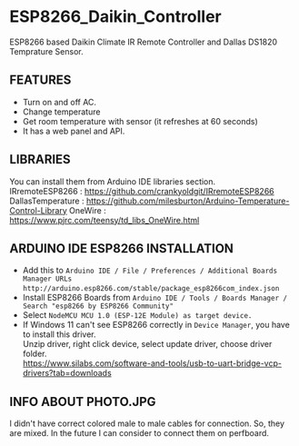 # ESP8266_Daikin_Controller
ESP8266 based Daikin Climate IR Remote Controller and Dallas DS1820 Temprature Sensor.

## FEATURES
- Turn on and off AC.
- Change temperature
- Get room temperature with sensor (it refreshes at 60 seconds)
- It has a web panel and API.

## LIBRARIES
You can install them from Arduino IDE libraries section.</br>
IRremoteESP8266 : https://github.com/crankyoldgit/IRremoteESP8266 </br>
DallasTemperature : https://github.com/milesburton/Arduino-Temperature-Control-Library
OneWire : https://www.pjrc.com/teensy/td_libs_OneWire.html

## ARDUINO IDE ESP8266 INSTALLATION
- Add this to ``Arduino IDE / File / Preferences / Additional Boards Manager URLs`` ``http://arduino.esp8266.com/stable/package_esp8266com_index.json``
- Install ESP8266 Boards from ``Arduino IDE / Tools / Boards Manager / Search "esp8266 by ESP8266 Community"``
- Select ``NodeMCU MCU 1.0 (ESP-12E Module) as target device.``
- If Windows 11 can't see ESP8266 correctly in ``Device Manager``, you have to install this driver. </br>
Unzip driver, right click device, select update driver, choose driver folder. </br> https://www.silabs.com/software-and-tools/usb-to-uart-bridge-vcp-drivers?tab=downloads

## INFO ABOUT PHOTO.JPG
I didn't have correct colored male to male cables for connection. So, they are mixed. In the future I can consider to connect them on perfboard.
